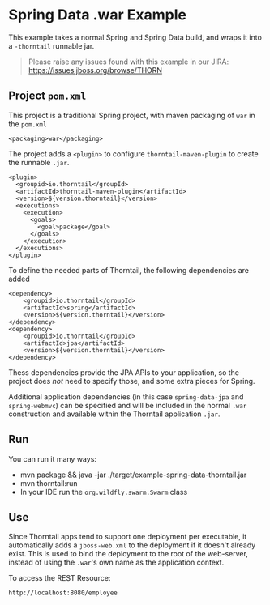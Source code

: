 # Spring Data .war Example

This example takes a normal Spring and Spring Data build, and wraps it into
a `-thorntail` runnable jar.

> Please raise any issues found with this example in our JIRA:
> https://issues.jboss.org/browse/THORN

## Project `pom.xml`

This project is a traditional Spring project, with maven packaging
of `war` in the `pom.xml`

    <packaging>war</packaging>

The project adds a `<plugin>` to configure `thorntail-maven-plugin` to
create the runnable `.jar`.

    <plugin>
      <groupid>io.thorntail</groupId>
      <artifactId>thorntail-maven-plugin</artifactId>
      <version>${version.thorntail}</version>
      <executions>
        <execution>
          <goals>
            <goal>package</goal>
          </goals>
        </execution>
      </executions>
    </plugin>

To define the needed parts of Thorntail, the following dependencies are added

    <dependency>
        <groupid>io.thorntail</groupId>
        <artifactId>spring</artifactId>
        <version>${version.thorntail}</version>
    </dependency>
    <dependency>
        <groupid>io.thorntail</groupId>
        <artifactId>jpa</artifactId>
        <version>${version.thorntail}</version>
    </dependency>

Thess dependencies provide the JPA APIs to your application, so the
project does *not* need to specify those, and some extra pieces for Spring.

Additional application dependencies (in this case `spring-data-jpa` and `spring-webmvc`) can be
specified and will be included in the normal `.war` construction and available
within the Thorntail application `.jar`.

## Run

You can run it many ways:

* mvn package && java -jar ./target/example-spring-data-thorntail.jar
* mvn thorntail:run
* In your IDE run the `org.wildfly.swarm.Swarm` class

## Use

Since Thorntail apps tend to support one deployment per executable, it
automatically adds a `jboss-web.xml` to the deployment if it doesn't already
exist.  This is used to bind the deployment to the root of the web-server,
instead of using the `.war`'s own name as the application context.

To access the REST Resource:

    http://localhost:8080/employee

